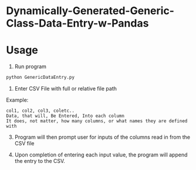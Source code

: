 # Dynamically-Generated-Generic-Class-Data-Entry-w-Pandas


# Usage

1. Run program
```sh
python GenericDataEntry.py
```

1. Enter CSV File with full or relative file path

Example:
```csv
col1, col2, col3, coletc..
Data, that will, Be Entered, Into each column
It does, not matter, how many columns, or what names they are defined with
```

3. Program will then prompt user for inputs of the columns read in from the CSV file

4. Upon completion of entering each input value, the program will append the entry to the CSV.





